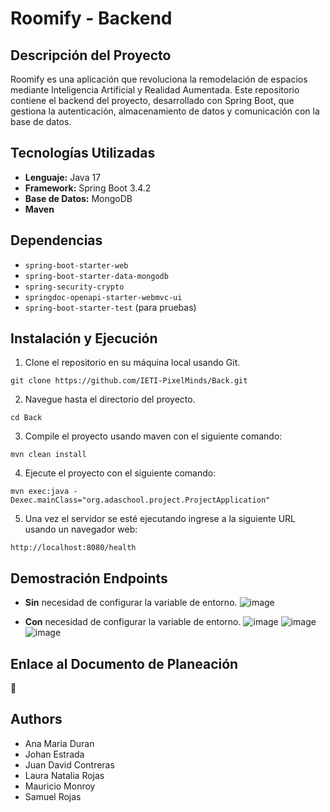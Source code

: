 # Roomify - Backend

## Descripción del Proyecto
Roomify es una aplicación que revoluciona la remodelación de espacios mediante Inteligencia Artificial y Realidad Aumentada. Este repositorio contiene el backend del proyecto, desarrollado con Spring Boot, que gestiona la autenticación, almacenamiento de datos y comunicación con la base de datos.

## Tecnologías Utilizadas
- **Lenguaje:** Java 17  
- **Framework:** Spring Boot 3.4.2  
- **Base de Datos:** MongoDB
- **Maven** 

## Dependencias
- `spring-boot-starter-web`  
- `spring-boot-starter-data-mongodb`  
- `spring-security-crypto`  
- `springdoc-openapi-starter-webmvc-ui`  
- `spring-boot-starter-test` (para pruebas)  

## Instalación y Ejecución

1. Clone el repositorio en su máquina local usando Git.

```
git clone https://github.com/IETI-PixelMinds/Back.git
```

2. Navegue hasta el directorio del proyecto.

```
cd Back
```

3. Compile el proyecto usando maven con el siguiente comando:

```
mvn clean install
```

4. Ejecute el proyecto con el siguiente comando:

```
mvn exec:java -Dexec.mainClass="org.adaschool.project.ProjectApplication"
```

5. Una vez el servidor se esté ejecutando ingrese a la siguiente URL usando un navegador web:

```
http://localhost:8080/health
```

## Demostración Endpoints

- **Sin** necesidad de configurar la variable de entorno.
![image](https://github.com/user-attachments/assets/e0f8ef96-6b97-4a10-8844-6edc61f72f81)

- **Con** necesidad de configurar la variable de entorno.
![image](https://github.com/user-attachments/assets/dacb0fc9-4193-4f83-9f57-3a18a7752a58)
![image](https://github.com/user-attachments/assets/f13f9440-058d-43b7-a344-f0cf486f88ba)
![image](https://github.com/user-attachments/assets/bb545bcc-3675-4e53-8248-47f2f610ffdf)

## Enlace al Documento de Planeación
📌

## Authors
- Ana Maria Duran
- Johan Estrada
- Juan David Contreras
- Laura Natalia Rojas
- Mauricio Monroy
- Samuel Rojas
